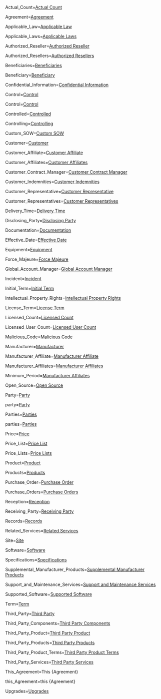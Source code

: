 Actual_Count=<a href="#Def.Actual_Count.Sec" class="definedterm">Actual Count</a>

Agreement=<a href="#Def.Agreement.Sec" class="definedterm">Agreement</a>

Applicable_Law=<a href="#Def.Applicable_Law.Sec" class="definedterm">Applicable Law</a>

Applicable_Laws=<a href="#Def.Applicable_Law.Sec" class="definedterm">Applicable Laws</a>

Authorized_Reseller=<a href="#Scope.4.Sec" class="definedterm">Authorized Reseller</a>

Authorized_Resellers=<a href="#Scope.4.Sec" class="definedterm">Authorized Resellers</a>

Beneficiaries=<a href="#Def.Beneficiaries.Sec" class="definedterm">Beneficiaries</a>

Beneficiary=<a href="#Def.Beneficiary.Sec" class="definedterm">Beneficiary</a>

Confidential_Information=<a href="#Confidentiality.Sec" class="definedterm">Confidential Information</a>

Control=<a href="#Def.Control.Sec" class="definedterm">Control</a>

Control=<a href='#Control.Def'>Control</a>

Controlled=<a href="#Def.Controlled.Sec" class="definedterm">Controlled</a>

Controlling=<a href="#Def.Controlling.Sec" class="definedterm">Controlling</a>

Custom_SOW=<a href='#Support.2.Sec'>Custom SOW</a>

Customer=<a href="#Among.Sec" class="definedterm">Customer</a>

Customer_Affiliate=<a href="#Def.Customer_Affiliate.Sec" class="definedterm">Customer Affiliate</a>

Customer_Affiliates=<a href="#Def.Customer_Affiliates.Sec" class="definedterm">Customer Affiliates</a>

Customer_Contract_Manager=<a href="#Governance.Sec" class="definedterm">Customer Contract Manager</a>

Customer_Indemnities=<a href="#Indemnify.Sec" class="definedterm">Customer Indemnities</a>

Customer_Representative=<a href="#Def.Customer_Representative.Sec" class="definedterm">Customer Representative</a>

Customer_Representatives=<a href="#Def.Customer_Representative.Sec" class="definedterm">Customer Representatives</a>

Delivery_Time=<a href="#Def.Delivery_Time.Sec" class="definedterm">Delivery Time</a>

Disclosing_Party=<a href="#Confidentiality.Sec" class="definedterm">Disclosing Party</a>

Documentation=<a href="#Def.Documentation.Sec" class="definedterm">Documentation</a>

Effective_Date=<a href="#Def.Effective_Date.Sec" class="definedterm">Effective Date</a>

Equipment=<a href="#Def.Equipment.Sec" class="definedterm">Equipment</a>

Force_Majeure=<a href="#Def.Force_Majeure.Sec" class="definedterm">Force Majeure</a>

Global_Account_Manager=<a href="#Governance.Sec" class="definedterm">Global Account Manager</a>

Incident=<a href="#Def.Incident.Sec" class="definedterm">Incident</a>

Initial_Term=<a href="#ProductAndService.Sec" class="definedterm">Initial Term</a>

Intellectual_Property_Rights=<a href="#Def.Intellectual_Property_Rights.Sec" class="definedterm">Intellectual Property Rights</a>

License_Term=<a href="#Def.License_Term.Sec" class="definedterm">License Term</a>

Licensed_Count=<a href="#Def.Licensed_Count.Sec" class="definedterm">Licensed Count</a>

Licensed_User_Count=<a href="#Def.Licensed_User_Count.Sec" class="definedterm">Licensed User Count</a>

Malicious_Code=<a href="#Def.Malicious_Code.Sec" class="definedterm">Malicious Code</a>

Manufacturer=<a href="#Among.Sec" class="definedterm">Manufacturer</a>

Manufacturer_Affiliate=<a href="#Def.Manufacturer_Affiliate.Sec" class="definedterm">Manufacturer Affiliate</a>

Manufacturer_Affiliates=<a href="#Def.Manufacturer_Affiliate.Sec" class="definedterm">Manufacturer Affiliates</a>

Minimum_Period=<a href="#Def.Manufacturer_Affiliate.Sec" class="definedterm">Manufacturer Affiliates</a>

Open_Source=<a href="#IP.2.2.sec" class="definedterm">Open Source</a>

Party=<a href="#Def.Party.Sec" class="definedterm">Party</a>

party=<a href="#Def.Party.Sec" class="definedterm">Party</a>

Parties=<a href="#Def.Party.Sec" class="definedterm">Parties</a>

parties=<a href="#Def.Party.Sec" class="definedterm">Parties</a>

Price=<a href="#Def.Price.Sec" class="definedterm">Price</a>

Price_List=<a href="#Def.Price_Lists.Sec" class="definedterm">Price List</a>

Price_Lists=<a href="#Def.Price_Lists.Sec" class="definedterm">Price Lists</a>

Product=<a href="#Def.Product.Sec" class="definedterm">Product</a>

Products=<a href="#Def.Products.Sec" class="definedterm">Products</a>

Purchase_Order=<a href="#Def.Purchase_Order.Sec" class="definedterm">Purchase Order</a>

Purchase_Orders=<a href="#Def.Purchase_Orders.Sec" class="definedterm">Purchase Orders</a>

Reception=<a href="#Def.Reception.Sec" class="definedterm">Reception</a>

Receiving_Party=<a href="#Confidentiality.Sec" class="definedterm">Receiving Party</a>

Records=<a href="#Audit.Sec" class="definedterm">Records</a>

Related_Services=<a href="#Def.Related_Services.Sec" class="definedterm">Related Services</a>

Site=<a href="#Def.Site.Sec" class="definedterm">Site</a>

Software=<a href="#Def.Software.Sec" class="definedterm">Software</a>

Specifications=<a href="#Def.Specifications.Sec" class="definedterm">Specifications</a>

Supplemental_Manufacturer_Products=<a href="#Support.3.Sec" class="definedterm">Supplemental Manufacturer Products</a>

Support_and_Maintenance_Services=<a href="#Def.Support_and_Maintenance_Services.Sec" class="definedterm">Support and Maintenance Services</a>

Supported_Software=<a href="#" class="definedterm">Supported Software</a>

Term=<a href="#Term.Sec" class="definedterm">Term</a>

Third_Party=<a href="#Def.Third_Party.Sec" class="definedterm">Third Party</a>

Third_Party_Components=<a href="#SoftwareLicense.8.Sec" class="definedterm">Third Party Components</a>

Third_Party_Product=<a href="#SoftwareLicense.7.Sec" class="definedterm">Third Party Product</a>

Third_Party_Products=<a href="#SoftwareLicense.7.Sec" class="definedterm">Third Party Products</a>

Third_Party_Product_Terms=<a href="#SoftwareLicense.7.Sec" class="definedterm">Third Party Product Terms</a>

Third_Party_Services=<a href="#SoftwareLicense.8.Sec" class="definedterm">Third Party Services</a>

This_Agreement=This {Agreement}

this_Agreement=this {Agreement}

Upgrades=<a href="#Def.Upgrades.Sec" class="definedterm">Upgrades</a>
